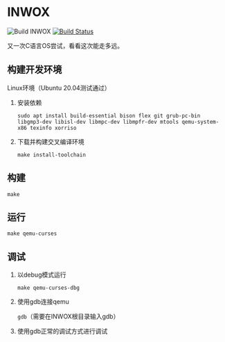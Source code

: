 # INWOX

![Build INWOX](https://github.com/qvjp/INWOX/workflows/Build%20INWOX/badge.svg)
[![Build Status](https://travis-ci.org/qvjp/INWOX.svg?branch=master)](https://travis-ci.org/qvjp/INWOX)

又一次C语言OS尝试，看看这次能走多远。

## 构建开发环境

Linux环境（Ubuntu 20.04测试通过）

1. 安装依赖

    `sudo apt install build-essential bison flex git grub-pc-bin libgmp3-dev libisl-dev libmpc-dev libmpfr-dev mtools qemu-system-x86 texinfo xorriso`

2. 下载并构建交叉编译环境

    `make install-toolchain`

## 构建

`make`

## 运行

`make qemu-curses`

## 调试

1. 以debug模式运行

    `make qemu-curses-dbg`

2. 使用gdb连接qemu

    `gdb`（需要在INWOX根目录输入gdb）

3. 使用gdb正常的调试方式进行调试
